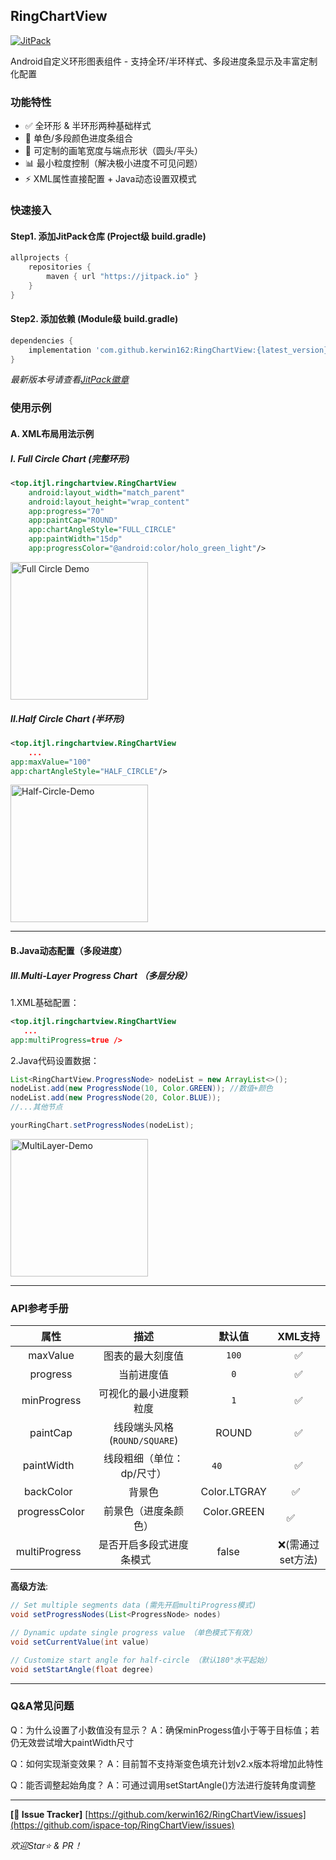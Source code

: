 ## RingChartView
[![JitPack](https://jitpack.io/v/kerwin162/RingChartView.svg)](https://jitpack.io/#kerwin162/RingChartView)

Android自定义环形图表组件 - 支持全环/半环样式、多段进度条显示及丰富定制化配置

### 功能特性
- ✅ 全环形 & 半环形两种基础样式
- 🎨 单色/多段颜色进度条组合
- 🔧 可定制的画笔宽度与端点形状（圆头/平头）
- 📊 最小粒度控制（解决极小进度不可见问题）
- ⚡ XML属性直接配置 + Java动态设置双模式

### 快速接入
#### Step1. 添加JitPack仓库 (Project级 build.gradle)
```gradle
allprojects {
    repositories {
        maven { url "https://jitpack.io" }
    }
}
```

#### Step2. 添加依赖 (Module级 build.gradle)
```gradle
dependencies {
    implementation 'com.github.kerwin162:RingChartView:{latest_version}'
}
```
*最新版本号请查看[JitPack徽章](#ringchartview)*

### 使用示例
#### A. XML布局用法示例

##### I. Full Circle Chart (完整环形)
```xml
<top.itjl.ringchartview.RingChartView 
    android:layout_width="match_parent"
    android:layout_height="wrap_content"
    app:progress="70"
    app:paintCap="ROUND"
    app:chartAngleStyle="FULL_CIRCLE"
    app:paintWidth="15dp"
    app:progressColor="@android:color/holo_green_light"/>
```
<img src="pic/full_circle.png" width=220 alt="Full Circle Demo"/>

##### II.Half Circle Chart (半环形)
```xml 
<top.itjl.ringchartview.RingChartView 
    ...
app:maxValue="100"    
app:chartAngleStyle="HALF_CIRCLE"/>
```
<img src="/pic/half_circle02.png" width=220 alt=Half-Circle-Demo />

---

#### B.Java动态配置（多段进度）

##### III.Multi-Layer Progress Chart （多层分段）
1.XML基础配置：
```xml 
<top.itjl.ringchartview.RingChartView  
   ...   
app:multiProgress=true />
```

2.Java代码设置数据：
```java 
List<RingChartView.ProgressNode> nodeList = new ArrayList<>();
nodeList.add(new ProgressNode(10, Color.GREEN)); //数值+颜色  
nodeList.add(new ProgressNode(20, Color.BLUE));
//...其他节点  

yourRingChart.setProgressNodes(nodeList);
```
<img src="/pic/half_circle01.png" width=220 alt=MultiLayer-Demo />

---

### API参考手册 
| 属性              | 描述                                  | 默认值       | XML支持     |
|:--:|:--:|:--:|:--:|
| maxValue          | 图表的最大刻度值                      | `100`        | ✅           |
| progress          | 当前进度值                            | `0`          | ✅           |
| minProgress       | 可视化的最小进度颗粒度                | `1`          | ✅           |
| paintCap           | 线段端头风格 (`ROUND/SQUARE`)        | ROUND       | ✅         |
| paintWidth         | 线段粗细（单位：dp/尺寸）           | `40　`　　    | ✅    |
| backColor         | 背景色                             | Color.LTGRAY   | ✅    |
| progressColor      | 前景色（进度条颜色）              | Color.GREEN   | ✅      |      
|multiProgress     | 是否开启多段式进度条模式      | false    | ❌(需通过set方法) |


**高级方法**:
```java 
// Set multiple segments data (需先开启multiProgress模式)
void setProgressNodes(List<ProgressNode> nodes)

// Dynamic update single progress value （单色模式下有效）
void setCurrentValue(int value) 

// Customize start angle for half-circle （默认180°水平起始）
void setStartAngle(float degree)  
```

---

### Q&A常见问题
 
Q：为什么设置了小数值没有显示？
A：确保minProgess值小于等于目标值；若仍无效尝试增大paintWidth尺寸
 
Q：如何实现渐变效果？
A：目前暂不支持渐变色填充计划v2.x版本将增加此特性
 
Q：能否调整起始角度？
A：可通过调用setStartAngle()方法进行旋转角度调整


---
**[🐛 Issue Tracker]** [https://github.com/kerwin162/RingChar​tVie​w/issues](https://github.com/ispace-top/RingChartView/issues)<br>


*欢迎Star⭐️ & PR！*
